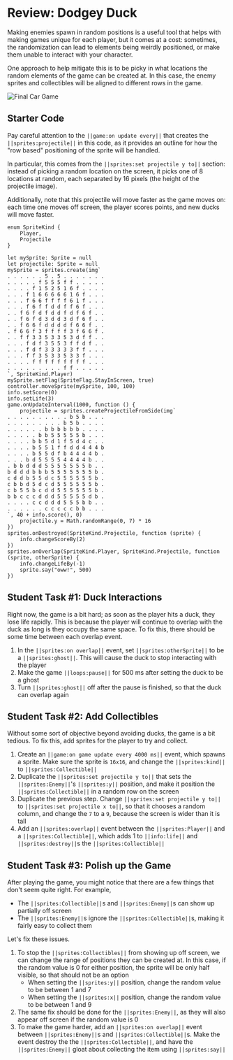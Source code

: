 # Review: Dodgey Duck

Making enemies spawn in random positions is a useful tool that helps with making games unique for each player, but it comes at a cost: sometimes, the randomization can lead to elements being weirdly positioned, or make them unable to interact with your character.

One approach to help mitigate this is to be picky in what locations the random elements of the game can be created at. In this case, the enemy sprites and collectibles will be aligned to different rows in the game.

![Final Car Game](/static/courses/csintro1/review/dodgey-duck.gif)

## Starter Code

Pay careful attention to the ``||game:on update every||`` that creates the ``||sprites:projectile||`` in this code, as it provides an outline for how the "row based" positioning of the sprite will be handled.

In particular, this comes from the ``||sprites:set projectile y to||`` section: instead of picking a random location on the screen, it picks one of 8 locations at random, each separated by 16 pixels (the height of the projectile image).

Additionally, note that this projectile will move faster as the game moves on: each time one moves off screen, the player scores points, and new ducks will move faster.

```blocks
enum SpriteKind {
    Player,
    Projectile
}

let mySprite: Sprite = null
let projectile: Sprite = null
mySprite = sprites.create(img`
. . . . . . 5 . 5 . . . . . . . 
. . . . . f 5 5 5 f f . . . . . 
. . . . f 1 5 2 5 1 6 f . . . . 
. . . f 1 6 6 6 6 6 1 6 f . . . 
. . . f 6 6 f f f f 6 1 f . . . 
. . . f 6 f f d d f f 6 f . . . 
. . f 6 f d f d d f d f 6 f . . 
. . f 6 f d 3 d d 3 d f 6 f . . 
. . f 6 6 f d d d d f 6 6 f . . 
. f 6 6 f 3 f f f f 3 f 6 6 f . 
. . f f 3 3 5 3 3 5 3 d f f . . 
. . . f d f 3 5 5 3 f f d f . . 
. . . f d f 3 3 3 3 3 f f . . . 
. . . f f 3 5 3 3 5 3 3 f . . . 
. . . . f f f f f f f f f . . . 
. . . . . . . . . f f . . . . . 
`, SpriteKind.Player)
mySprite.setFlag(SpriteFlag.StayInScreen, true)
controller.moveSprite(mySprite, 100, 100)
info.setScore(0)
info.setLife(3)
game.onUpdateInterval(1000, function () {
    projectile = sprites.createProjectileFromSide(img`
. . . . . . . . . . b 5 b . . . 
. . . . . . . . . b 5 b . . . . 
. . . . . . b b b b b b . . . . 
. . . . . b b 5 5 5 5 5 b . . . 
. . . . b b 5 d 1 f 5 d 4 c . . 
. . . . b 5 5 1 f f d d 4 4 4 b 
. . . . b 5 5 d f b 4 4 4 4 b . 
. . . b d 5 5 5 5 4 4 4 4 b . . 
. b b d d d 5 5 5 5 5 5 5 b . . 
b d d d b b b 5 5 5 5 5 5 5 b . 
c d d b 5 5 d c 5 5 5 5 5 5 b . 
c b b d 5 d c d 5 5 5 5 5 5 b . 
c b 5 5 b c d d 5 5 5 5 5 5 b . 
b b c c c d d d 5 5 5 5 5 d b . 
. . . . c c d d d 5 5 5 b b . . 
. . . . . . c c c c c b b . . . 
`, 40 + info.score(), 0)
    projectile.y = Math.randomRange(0, 7) * 16
})
sprites.onDestroyed(SpriteKind.Projectile, function (sprite) {
    info.changeScoreBy(2)
})
sprites.onOverlap(SpriteKind.Player, SpriteKind.Projectile, function (sprite, otherSprite) {
    info.changeLifeBy(-1)
    sprite.say("oww!", 500)
})
```

## Student Task #1: Duck Interactions

Right now, the game is a bit hard; as soon as the player hits a duck, they lose life rapidly. This is because the player will continue to overlap with the duck as long is they occupy the same space. To fix this, there should be some time between each overlap event.

1. In the ``||sprites:on overlap||`` event, set ``||sprites:otherSprite||`` to be a ``||sprites:ghost||``. This will cause the duck to stop interacting with the player
2. Make the game ``||loops:pause||`` for 500 ms after setting the duck to be a ghost
3. Turn ``||sprites:ghost||`` off after the pause is finished, so that the duck can overlap again

## Student Task #2: Add Collectibles

Without some sort of objective beyond avoiding ducks, the game is a bit tedious. To fix this, add sprites for the player to try and collect.

1. Create an ``||game:on game update every 4000 ms||`` event, which spawns a sprite. Make sure the sprite is ``16x16``, and change the ``||sprites:kind||`` to ``||sprites:Collectible||``
2. Duplicate the ``||sprites:set projectile y to||`` that sets the ``||sprites:Enemy||``'s ``||sprites:y||`` position, and make it position the ``||sprites:Collectible||`` in a random row on the screen
3. Duplicate the previous step. Change ``||sprites:set projectile y to||`` to ``||sprites:set projectile x to||``, so that it chooses a random column, and change the ``7`` to a ``9``, because the screen is wider than it is tall
4. Add an ``||sprites:overlap||`` event between the ``||sprites:Player||`` and a ``||sprites:Collectible||``, which adds 1 to ``||info:life||`` and ``||sprites:destroy||``s the ``||sprites:Collectible||``

## Student Task #3: Polish up the Game

After playing the game, you might notice that there are a few things that don't seem quite right. For example,

* The ``||sprites:Collectible||``s and ``||sprites:Enemy||``s can show up partially off screen
* The ``||sprites:Enemy||``s ignore the ``||sprites:Collectible||``s, making it fairly easy to collect them

Let's fix these issues.

1. To stop the ``||sprites:Collectibles||`` from showing up off screen, we can change the range of positions they can be created at. In this case, if the random value is 0 for either position, the sprite will be only half visible, so that should not be an option
    * When setting the ``||sprites:y||`` position, change the random value to be between 1 and 7
    * When setting the ``||sprites:x||`` position, change the random value to be between 1 and 9
2. The same fix should be done for the ``||sprites:Enemy||``, as they will also appear off screen if the random value is 0
3. To make the game harder, add an ``||sprites:on overlap||`` event between ``||sprites:Enemy||``s and ``||sprites:Collectible||``s. Make the event destroy the the ``||sprites:Collectible||``, and have the ``||sprites:Enemy||`` gloat about collecting the item using ``||sprites:say||``
